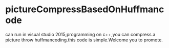 # pictureCompressBasedOnHuffmancode
can run in visual studio 2015,programming on c++,you can compress a picture throw huffmancoding.this code is simple.Welcome you to promote.
